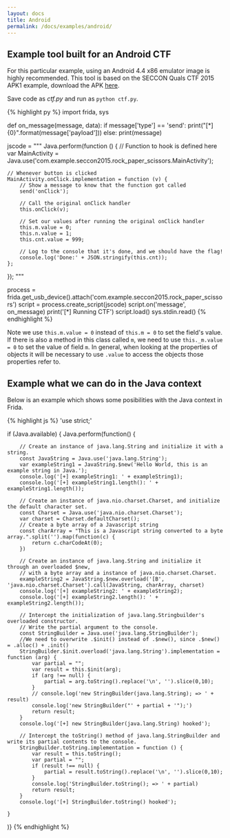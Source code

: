 ```yaml
---
layout: docs
title: Android
permalink: /docs/examples/android/
---
```


## Example tool built for an Android CTF

For this particular example, using an Android 4.4 x86 emulator image is highly
recommended. This tool is based on the SECCON Quals CTF 2015 APK1 example,
download the APK [here](https://github.com/ctfs/write-ups-2015/tree/master/seccon-quals-ctf-2015/binary/reverse-engineering-android-apk-1).

Save code as *ctf.py* and run as `python ctf.py`.

{% highlight py %}
import frida, sys

def on_message(message, data):
    if message['type'] == 'send':
        print("[*] {0}".format(message['payload']))
    else:
        print(message)

jscode = """
Java.perform(function () {
    // Function to hook is defined here
    var MainActivity = Java.use('com.example.seccon2015.rock_paper_scissors.MainActivity');

    // Whenever button is clicked
    MainActivity.onClick.implementation = function (v) {
        // Show a message to know that the function got called
        send('onClick');

        // Call the original onClick handler
        this.onClick(v);

        // Set our values after running the original onClick handler
        this.m.value = 0;
        this.n.value = 1;
        this.cnt.value = 999;

        // Log to the console that it's done, and we should have the flag!
        console.log('Done:' + JSON.stringify(this.cnt));
    };
});
"""

process = frida.get_usb_device().attach('com.example.seccon2015.rock_paper_scissors')
script = process.create_script(jscode)
script.on('message', on_message)
print('[*] Running CTF')
script.load()
sys.stdin.read()
{% endhighlight %}

Note we use `this.m.value = 0` instead of `this.m = 0` to set the field's value. If there is also a method in this class called `m`, we need to use `this._m.value = 0` to set the value of field `m`.  In general, when looking at the properties of objects it will be necessary to use `.value` to access the objects those properties refer to.


## Example what we can do in the Java context

Below is an example which shows some posibilities with the Java context in Frida. 

{% highlight js %}
'use strict;'

if (Java.available) {
    Java.perform(function() {

        // Create an instance of java.lang.String and initialize it with a string.
        const JavaString = Java.use('java.lang.String');
        var exampleString1 = JavaString.$new('Hello World, this is an example string in Java.');
        console.log('[+] exampleString1: ' + exampleString1);
        console.log('[+] exampleString1.length(): ' + exampleString1.length());

        // Create an instance of java.nio.charset.Charset, and initialize the default character set.
        const Charset = Java.use('java.nio.charset.Charset');
        var charset = Charset.defaultCharset();
        // Create a byte array of a Javascript string
        const charArray = "This is a Javascript string converted to a byte array.".split('').map(function(c) {
            return c.charCodeAt(0);
        })

        // Create an instance of java.lang.String and initialize it through an overloaded $new, 
        // with a byte array and a instance of java.nio.charset.Charset.
        exampleString2 = JavaString.$new.overload('[B', 'java.nio.charset.Charset').call(JavaString, charArray, charset)
        console.log('[+] exampleString2: ' + exampleString2);
        console.log('[+] exampleString2.length(): ' + exampleString2.length());

        // Intercept the initialization of java.lang.Stringbuilder's overloaded constructor.
        // Write the partial argument to the console.
        const StringBuilder = Java.use('java.lang.StringBuilder');
        //We need to overwrite .$init() instead of .$new(), since .$new() = .alloc() + .init()
        StringBuilder.$init.overload('java.lang.String').implementation = function (arg) {
            var partial = "";
            var result = this.$init(arg);
            if (arg !== null) {
                partial = arg.toString().replace('\n', '').slice(0,10);
            }
            // console.log('new StringBuilder(java.lang.String); => ' + result)
            console.log('new StringBuilder("' + partial + '");')
            return result;
        }
        console.log('[+] new StringBuilder(java.lang.String) hooked');

        // Intercept the toString() method of java.lang.StringBuilder and write its partial contents to the console.        
        StringBuilder.toString.implementation = function () {
            var result = this.toString();
            var partial = "";
            if (result !== null) {
                partial = result.toString().replace('\n', '').slice(0,10);
            }
            console.log('StringBuilder.toString(); => ' + partial)
            return result;
        }
        console.log('[+] StringBuilder.toString() hooked');
        
    }
)}
{% endhighlight %}
